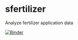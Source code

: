 # sfertilizer

Analyze fertilizer application data

[![Binder](https://mybinder.org/badge_logo.svg)](https://mybinder.org/v2/gh/matt-long/sfertilizer/main?urlpath=lab)
